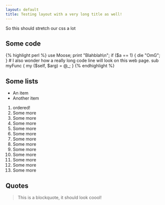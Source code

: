 ```yaml
---
layout: default
title: Testing layout with a very long title as well!
---
```

So this should stretch our css a lot

## Some code
{% highlight perl %}
    use Moose;
    print "Blahblah\n";
    if ($a == 1) {
        die "OmG";
    }
    # I also wonder how a really long code line will look on this web page.
    sub myFunc {
        my ($self, $arg) = @_;
    }
{% endhighlight %}

## Some lists

* An item
* Another item

1. ordered!
1. Some more
1. Some more
1. Some more
1. Some more
1. Some more
1. Some more
1. Some more
1. Some more
1. Some more
1. Some more
1. Some more
1. Some more

## Quotes

> This is a blockquote, it should look coool!
